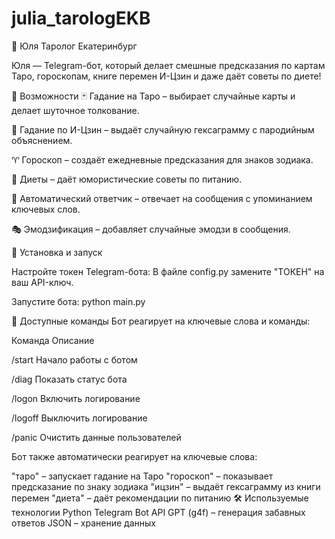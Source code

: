 # julia_tarologEKB
🔮 Юля Таролог Екатеринбург


Юля — Telegram-бот, который делает смешные предсказания по картам Таро, гороскопам, книге перемен И-Цзин и даже даёт советы по диете!

📌 Возможности
🃏 Гадание на Таро – выбирает случайные карты и делает шуточное толкование.

🏯 Гадание по И-Цзин – выдаёт случайную гексаграмму с пародийным объяснением.

♈ Гороскоп – создаёт ежедневные предсказания для знаков зодиака.

🥑 Диеты – даёт юмористические советы по питанию.

🤖 Автоматический ответчик – отвечает на сообщения с упоминанием ключевых слов.

🎭 Эмодзификация – добавляет случайные эмодзи в сообщения.

🚀 Установка и запуск


Настройте токен Telegram-бота:
В файле config.py замените "ТОКЕН" на ваш API-ключ.


Запустите бота:
python main.py

📜 Доступные команды
Бот реагирует на ключевые слова и команды:

Команда	Описание

/start	Начало работы с ботом

/diag	Показать статус бота

/logon	Включить логирование

/logoff	Выключить логирование

/panic	Очистить данные пользователей


Бот также автоматически реагирует на ключевые слова:

"таро" – запускает гадание на Таро
"гороскоп" – показывает предсказание по знаку зодиака
"ицзин" – выдаёт гексаграмму из книги перемен
"диета" – даёт рекомендации по питанию
🛠 Используемые технологии
Python
Telegram Bot API
GPT (g4f) – генерация забавных ответов
JSON – хранение данных
